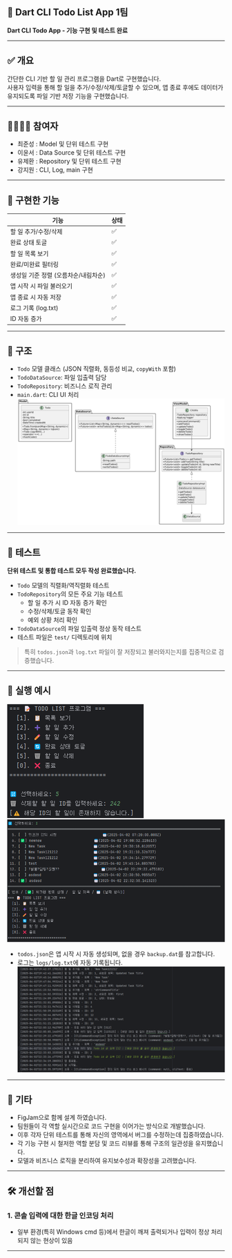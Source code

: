 ## 📌 Dart CLI Todo List App 1팀
**Dart CLI Todo App - 기능 구현 및 테스트 완료**

---

## ✅ 개요  
간단한 CLI 기반 할 일 관리 프로그램을 Dart로 구현했습니다.  
사용자 입력을 통해 할 일을 추가/수정/삭제/토글할 수 있으며, 앱 종료 후에도 데이터가 유지되도록 파일 기반 저장 기능을 구현했습니다.

---

## 👨‍👩‍👧‍👦 참여자  
- 최준성  : Model 및 단위 테스트 구현
- 이윤서  : Data Source 및 단위 테스트 구현
- 유제환  : Repository 및 단위 테스트 구현
- 강지원  : CLI, Log, main 구현
---

## 🔨 구현한 기능

| 기능 | 상태 |
|------|------|
| 할 일 추가/수정/삭제 | ✅ |
| 완료 상태 토글 | ✅ |
| 할 일 목록 보기 | ✅ |
| 완료/미완료 필터링 | ✅ |
| 생성일 기준 정렬 (오름차순/내림차순) | ✅ |
| 앱 시작 시 파일 불러오기 | ✅ |
| 앱 종료 시 자동 저장 | ✅ |
| 로그 기록 (log.txt) | ✅ |
| ID 자동 증가 | ✅ |

---

## 🧱 구조

- `Todo` 모델 클래스 (JSON 직렬화, 동등성 비교, `copyWith` 포함)
- `TodoDataSource`: 파일 입출력 담당
- `TodoRepository`: 비즈니스 로직 관리
- `main.dart`: CLI UI 처리
![img](https://raw.githubusercontent.com/doggodking/modu-3-dart-todo-app/refs/heads/master/docs/todo_app_plat_uml.png)
---

## 🧪 테스트

**단위 테스트 및 통합 테스트 모두 작성 완료했습니다.**

- `Todo` 모델의 직렬화/역직렬화 테스트
- `TodoRepository`의 모든 주요 기능 테스트  
  - 할 일 추가 시 ID 자동 증가 확인  
  - 수정/삭제/토글 동작 확인  
  - 예외 상황 처리 확인
- `TodoDataSource`의 파일 입출력 정상 동작 테스트  
- 테스트 파일은 `test/` 디렉토리에 위치

> 특히 `todos.json`과 `log.txt` 파일이 잘 저장되고 불러와지는지를 집중적으로 검증했습니다.

---

## 💾 실행 예시

![img](https://raw.githubusercontent.com/doggodking/modu-3-dart-todo-app/refs/heads/master/docs/capture_menu.png)
![img](https://raw.githubusercontent.com/doggodking/modu-3-dart-todo-app/refs/heads/master/docs/capture_list.png)

- `todos.json`은 앱 시작 시 자동 생성되며, 없을 경우 `backup.dat`를 참고합니다.
- 로그는 `logs/log.txt`에 자동 기록됩니다.
![img](https://raw.githubusercontent.com/doggodking/modu-3-dart-todo-app/refs/heads/master/docs/capture_logt.png)

---

## 📝 기타
- FigJam으로 함께 설계 하였습니다.
- 팀원들이 각 역할 실시간으로 코드 구현을 이어가는 방식으로 개발했습니다.
- 이후 각자 단위 테스트를 통해 자신의 영역에서 버그를 수정하는데 집중하였습니다.
- 각 기능 구현 시 철저한 역할 분담 및 코드 리뷰를 통해 구조의 일관성을 유지했습니다.
- 모델과 비즈니스 로직을 분리하여 유지보수성과 확장성을 고려했습니다.

---

## 🛠 개선할 점

### 1. **콘솔 입력에 대한 한글 인코딩 처리**
- 일부 환경(특히 Windows cmd 등)에서 한글이 깨져 출력되거나 입력이 정상 처리되지 않는 현상이 있음  

---
